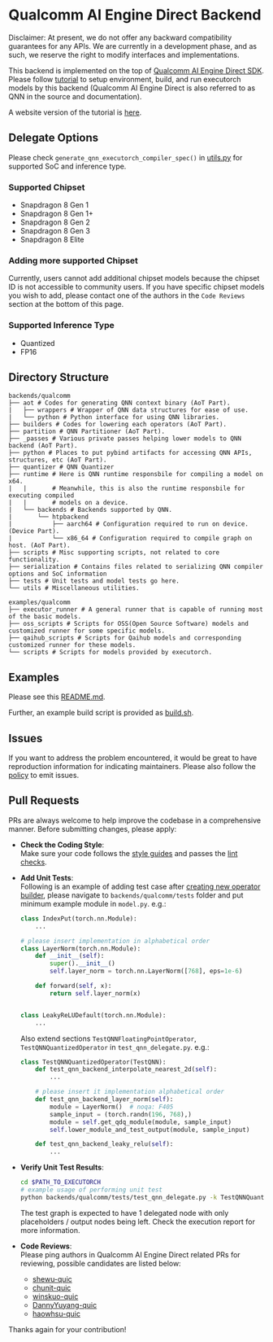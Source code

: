 # Qualcomm AI Engine Direct Backend

Disclaimer: At present, we do not offer any backward compatibility guarantees
for any APIs. We are currently in a development phase, and as such,
we reserve the right to modify interfaces and implementations.

This backend is implemented on the top of
[Qualcomm AI Engine Direct SDK](https://developer.qualcomm.com/software/qualcomm-ai-engine-direct-sdk).
Please follow [tutorial](../../docs/source/build-run-qualcomm-ai-engine-direct-backend.md) to setup environment, build, and run executorch models by this backend (Qualcomm AI Engine Direct is also referred to as QNN in the source and documentation).

A website version of the tutorial is [here](https://pytorch.org/executorch/stable/build-run-qualcomm-ai-engine-direct-backend.html).

## Delegate Options

Please check `generate_qnn_executorch_compiler_spec()` in
[utils.py](./utils/utils.py) for supported SoC and inference type.

### Supported Chipset
- Snapdragon 8 Gen 1
- Snapdragon 8 Gen 1+
- Snapdragon 8 Gen 2
- Snapdragon 8 Gen 3
- Snapdragon 8 Elite

### Adding more supported Chipset
Currently, users cannot add additional chipset models because the chipset ID is not accessible to community users. If you have specific chipset models you wish to add, please contact one of the authors in the `Code Reviews` section at the bottom of this page.

### Supported Inference Type
- Quantized
- FP16

## Directory Structure

```
backends/qualcomm
├── aot # Codes for generating QNN context binary (AoT Part).
|   ├── wrappers # Wrapper of QNN data structures for ease of use.
|   └── python # Python interface for using QNN libraries.
├── builders # Codes for lowering each operators (AoT Part).
├── partition # QNN Partitioner (AoT Part).
├── _passes # Various private passes helping lower models to QNN backend (AoT Part).
├── python # Places to put pybind artifacts for accessing QNN APIs, structures, etc (AoT Part).
├── quantizer # QNN Quantizer
├── runtime # Here is QNN runtime responsbile for compiling a model on x64.
|   |       # Meanwhile, this is also the runtime responsbile for executing compiled
|   |       # models on a device.
|   └── backends # Backends supported by QNN.
|       └── htpbackend
|           ├── aarch64 # Configuration required to run on device. (Device Part).
|           └── x86_64 # Configuration required to compile graph on host. (AoT Part).
├── scripts # Misc supporting scripts, not related to core functionality.
├── serialization # Contains files related to serializing QNN compiler options and SoC information
├── tests # Unit tests and model tests go here.
└── utils # Miscellaneous utilities.

examples/qualcomm
├── executor_runner # A general runner that is capable of running most of the basic models.
├── oss_scripts # Scripts for OSS(Open Source Software) models and customized runner for some specific models.
├── qaihub_scripts # Scripts for Qaihub models and corresponding customized runner for these models.
└── scripts # Scripts for models provided by executorch.
```

## Examples

Please see this [README.md](../../examples/qualcomm/README.md).

Further, an example build script is provided as [build.sh](scripts/build.sh).

## Issues
If you want to address the problem encountered, it would be great to have reproduction information for indicating maintainers. Please also follow the [policy](../../CONTRIBUTING.md#issues) to emit issues.

## Pull Requests
PRs are always welcome to help improve the codebase in a comprehensive manner. Before submitting changes, please apply:

- **Check the Coding Style**:<br/>
    Make sure your code follows the [style guides](../../CONTRIBUTING.md#coding-style) and passes the [lint checks](../../CONTRIBUTING.md#lintrunner).

- **Add Unit Tests**:<br/>
    Following is an example of adding test case after [creating new operator builder](builders/README.md), please navigate to `backends/qualcomm/tests` folder and put minimum example module in `model.py`. e.g.:
    ```python
    class IndexPut(torch.nn.Module):
        ...

    # please insert implementation in alphabetical order
    class LayerNorm(torch.nn.Module):
        def __init__(self):
            super().__init__()
            self.layer_norm = torch.nn.LayerNorm([768], eps=1e-6)

        def forward(self, x):
            return self.layer_norm(x)


    class LeakyReLUDefault(torch.nn.Module):
        ...
    ```
    Also extend sections `TestQNNFloatingPointOperator`, `TestQNNQuantizedOperator` in `test_qnn_delegate.py`. e.g.:
    ```python
    class TestQNNQuantizedOperator(TestQNN):
        def test_qnn_backend_interpolate_nearest_2d(self):
            ...

        # please insert it implementation alphabetical order
        def test_qnn_backend_layer_norm(self):
            module = LayerNorm()  # noqa: F405
            sample_input = (torch.randn(196, 768),)
            module = self.get_qdq_module(module, sample_input)
            self.lower_module_and_test_output(module, sample_input)

        def test_qnn_backend_leaky_relu(self):
            ...
    ```

- **Verify Unit Test Results**:<br/>
    ```bash
    cd $PATH_TO_EXECUTORCH
    # example usage of performing unit test
    python backends/qualcomm/tests/test_qnn_delegate.py -k TestQNNQuantizedOperator.test_qnn_backend_layer_norm -s $DEVICE_SERIAL -m SM8650 -b build-android/ -a $PATH_TO_TEST_ARTIFACTS
    ```
    The test graph is expected to have 1 delegated node with only placeholders / output nodes being left. Check the execution report for more information.

- **Code Reviews**:<br/>
    Please ping authors in Qualcomm AI Engine Direct related PRs for reviewing, possible candidates are listed below:
    - [shewu-quic](https://github.com/shewu-quic)
    - [chunit-quic](https://github.com/chunit-quic)
    - [winskuo-quic](https://github.com/winskuo-quic)
    - [DannyYuyang-quic](https://github.com/DannyYuyang-quic)
    - [haowhsu-quic](https://github.com/haowhsu-quic)

Thanks again for your contribution!
